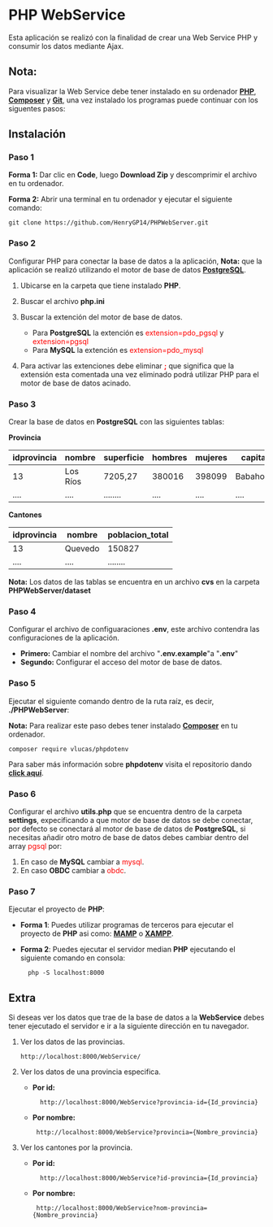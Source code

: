 # **PHP WebService**

Esta aplicación se realizó con la finalidad de crear una Web Service PHP y consumir los datos mediante Ajax.

## **Nota:**

Para visualizar la Web Service debe tener instalado en su ordenador [**PHP**](https://www.php.net/manual/es/intro-whatis.php), [**Composer**](https://getcomposer.org/) y [**Git**](https://git-scm.com/download/win), una vez instalado los programas puede continuar con los siguentes pasos:

## **Instalación**

### **Paso 1**

**Forma 1:** Dar clic en **Code**, luego **Download Zip** y descomprimir el archivo en tu ordenador.

**Forma 2:** Abrir una terminal en tu ordenador y ejecutar el siguiente comando:

    git clone https://github.com/HenryGP14/PHPWebServer.git

### **Paso 2**

Configurar PHP para conectar la base de datos a la aplicación, **Nota:** que la aplicación se realizó utilizando el motor de base de datos [**PostgreSQL**](https://www.postgresql.org/).

1. Ubicarse en la carpeta que tiene instalado **PHP**.
2. Buscar el archivo **php.ini**
3. Buscar la extención del motor de base de datos.

    - Para **PostgreSQL** la extención es <font color=red>extension=pdo_pgsql</font> y <font color=red>extension=pgsql</font>
    - Para **MySQL** la extención es <font color=red>extension=pdo_mysql</font>

4. Para activar las extenciones debe eliminar <font color=red>**;**</font> que significa que la extensión esta comentada una vez eliminado podrá utilizar PHP para el motor de base de datos acinado.

### Paso 3

Crear la base de datos en **PostgreSQL** con las siguientes tablas:

**Provincia**

| idprovincia | nombre   | superficie | hombres | mujeres | capital  | poblacion |
| ----------- | -------- | ---------- | ------- | ------- | -------- | --------- |
| 13          | Los Ríos | 7205,27    | 380016  | 398099  | Babahoyo | 778115    |
| ....        | ....     | ........   | ....    | ....    | ....     | ....      |

**Cantones**

| idprovincia | nombre  | poblacion_total |
| ----------- | ------- | --------------- |
| 13          | Quevedo | 150827          |
| ....        | ....    | ........        |

**Nota:** Los datos de las tablas se encuentra en un archivo **cvs** en la carpeta **PHPWebServer/dataset**

### **Paso 4**

Configurar el archivo de configuaraciones **.env**, este archivo contendra las configuraciones de la aplicación.

-   **Primero:** Cambiar el nombre del archivo "**.env.example**"a "**.env**"
-   **Segundo:** Configurar el acceso del motor de base de datos.

### **Paso 5**

Ejecutar el siguiente comando dentro de la ruta raíz, es decir, **./PHPWebServer**:

**Nota:** Para realizar este paso debes tener instalado [**Composer**](https://getcomposer.org/) en tu ordenador.

    composer require vlucas/phpdotenv

Para saber más información sobre **phpdotenv** visita el repositorio dando [**click aquí**](https://github.com/vlucas/phpdotenv).

### **Paso 6**

Configurar el archivo **utils.php** que se encuentra dentro de la carpeta **settings**, expecificando a que motor de base de datos se debe conectar, por defecto se conectará al motor de base de datos de **PostgreSQL**, si necesitas añadir otro motro de base de datos debes cambiar dentro del array <font color=red>pgsql</font> por:

1. En caso de **MySQL** cambiar a <font color=red>mysql</font>.
2. En caso **OBDC** cambiar a <font color=red>obdc</font>.

### **Paso 7**

Ejecutar el proyecto de **PHP**:

-   **Forma 1**: Puedes utilizar programas de terceros para ejecutar el proyecto de **PHP** asi como: [**MAMP**](https://www.mamp.info/en/windows/) o [**XAMPP**](https://www.apachefriends.org/es/index.html).
-   **Forma 2**: Puedes ejecutar el servidor median **PHP** ejecutando el siguiente comando en consola:

          php -S localhost:8000

## **Extra**

Si deseas ver los datos que trae de la base de datos a la **WebService** debes tener ejecutado el servidor e ir a la siguiente dirección en tu navegador.

1.  Ver los datos de las provincias.

        http://localhost:8000/WebService/

2.  Ver los datos de una provincia especifica.

    -   **Por id:**

              http://localhost:8000/WebService?provincia-id={Id_provincia}

    -   **Por nombre:**

             http://localhost:8000/WebService?provincia={Nombre_provincia}

3.  Ver los cantones por la provincia.

    -   **Por id:**

              http://localhost:8000/WebService?id-provincia={Id_provincia}

    -   **Por nombre:**

             http://localhost:8000/WebService?nom-provincia={Nombre_provincia}
